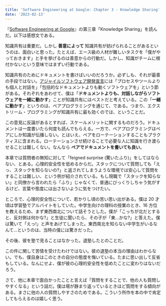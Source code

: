 ```yaml
---
title: 'Software Engineering at Google: Chapter 3 - Knowledge Sharing'
date: '2023-02-13'
---
```


『[Software Engineering at Google](https://learning.oreilly.com/library/view/software-engineering-at/9781492082781/)』の第三章「Knowledge Sharing」を読んだ。以下は感想文である。

知識共有は重要だ。しかし **善意によって** 知識共有が妨げられることがあるというのは、面白いと思った。たとえば、エース級の人材が難しいタスクを「僕がやっておきます」と手を挙げるのは善意からの行動だ。しかし、知識がチームに根付かないという意味ではまずい行動である。

知識共有のためにドキュメントを書けばいいのだろうか。必ずしも、それが最善の手段ではない。[アジャイルソフトウェア開発宣言](https://agilemanifesto.org/iso/ja/manifesto.html)には「プロセスやツールよりも個人と対話を」「包括的なドキュメントよりも動くソフトウェアを」という節がある。それぞれをあわせて、僕は「**ドキュメントよりも、対話しながらソフトウェアを一緒に動かす**」ことが知識共有にはベストだと考えている。この「**一緒に動かす**」というのは、ペアプログラミングを通じて、である。つまり、エクストリーム・プログラミングが知識共有に最も効くのでは、ということだ。

この意見に反論があるとすれば、スケールメリットに関するものだろう。ドキュメントは一度書いたら何度も読んでもらえる。一方で、ペアプログラミングはペアにしか知識が伝播しない。とはいえ、ペアをローテーションすることもプラクティスに含まれる。ローテーションさせ続けることで必要な人に知識を行き渡らせることは難しくない。なんなら **ペアでドキュメントを書いても良い**。

本章では質問者の無知に対して「feigned surprise (驚いたふり)」をしてはならない、とある。心理的安全性を低めるからだ。スタックについて質問しても「えっ、スタックを知らないの?」と返されてしまうような環境では安心して質問をすることは難しい、という例が紹介されている。もし現職で「スタックを知らない」と同僚から言われたら「ふり」じゃなくて、普通にびっくりしちゃう気がするけど、言葉や態度には出さないように気をつけたい。

ところで、心理的安全性について、若かりし頃の苦い思い出がある。僕は 20 才頃は学習塾でアルバイトをしていた。中学生向けの理科の授業のとき、16 方位を教えるため、まず東西南北について話そうとした。僕が「こっちが北だとすると、反対側は何かな?」と生徒に聞いたら、その子が「東...かな?」と答えた。僕は驚いて「えっ!」と声をあげてしまった。東西南北を知らない中学生がいるなんて...というのは、当時の僕には驚きだった。

その後、彼を塾で見ることはなかった。退塾したとのことだ。

この件に関して苦情を受けたわけではない。彼の退塾の本当の理由はわからない。でも、僕自身はこのときの自分の態度を悔いている。たまに思い出して反省もしている。なんにせよ、僕が彼の心理的安全性を低めたことに変わりはないだろう。

さて、他に本章で面白かったことと言えば「質問をすることで、他の人も質問しやすくなる」という話だ。僕は場が静まり返っているときほど質問をする傾向がある。まさに他の人の質問しやすさのためである。こういう所作を本の中で肯定してもらえるのは嬉しく思う。
